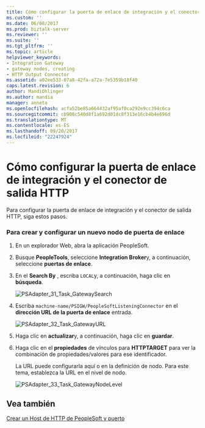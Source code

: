 ```yaml
---
title: Cómo configurar la puerta de enlace de integración y el conector de salida HTTP | Documentos de Microsoft
ms.custom: ''
ms.date: 06/08/2017
ms.prod: biztalk-server
ms.reviewer: ''
ms.suite: ''
ms.tgt_pltfrm: ''
ms.topic: article
helpviewer_keywords:
- Integration Gateway
- gateway nodes, creating
- HTTP Output Connector
ms.assetid: a02ee533-07a8-42fa-a72a-7e5359b18f40
caps.latest.revision: 6
author: MandiOhlinger
ms.author: mandia
manager: anneta
ms.openlocfilehash: acfa52be85a664432af95af0ca292e9cc394c6ca
ms.sourcegitcommit: cb908c540d8f1a692d01dc8f313e16cb4b4e696d
ms.translationtype: MT
ms.contentlocale: es-ES
ms.lasthandoff: 09/20/2017
ms.locfileid: "22247924"
---
```

# <a name="how-to-configure-the-integration-gateway-and-http-output-connector"></a>Cómo configurar la puerta de enlace de integración y el conector de salida HTTP
Para configurar la puerta de enlace de integración y el conector de salida HTTP, siga estos pasos.  
  
### <a name="to-create-and-configure-a-new-gateway-node"></a>Para crear y configurar un nuevo nodo de puerta de enlace  
  
1.  En un explorador Web, abra la aplicación PeopleSoft.  
  
2.  Busque **PeopleTools**, seleccione **Integration Broker**y, a continuación, seleccione **puertas de enlace**.  
  
3.  En el **Search By** , escriba `LOCAL`y, a continuación, haga clic en **búsqueda**.  
  
     ![](../core/media/psadapter-31-task-gatewaysearch.gif "PSAdapter_31_Task_GatewaySearch")  
  
4.  Escriba `machine-name/PSIGW/PeopleSoftListeningConnector` en el **dirección URL de la puerta de enlace** entrada.  
  
     ![](../core/media/psadapter-32-task-gatewayurl.gif "PSAdapter_32_Task_GatewayURL")  
  
5.  Haga clic en **actualizar**y, a continuación, haga clic en **guardar**.  
  
6.  Haga clic en el **propiedades** de vínculos para **HTTPTARGET** para ver la combinación de propiedades/valores para ese identificador.  
  
     La URL puede configurarla aquí o en la definición de nodo. Para este tema, establezca la URL en el nivel de nodo.  
  
     ![](../core/media/psadapter-33-task-gatewaynodelevel.gif "PSAdapter_33_Task_GatewayNodeLevel")  
  
## <a name="see-also"></a>Vea también  
 [Crear un Host de HTTP de PeopleSoft y puerto](../core/creating-a-peoplesoft-http-host-and-port.md)